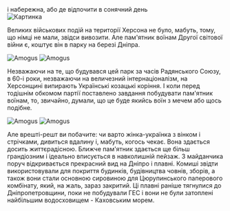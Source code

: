 <section>
    <title> Парк слави </title>
    <subtitle> і набережна, або де відпочити в сонячний день </subtitle>
</section>

<imgrow>
    <pic image_file="park.png" alt="Парк слави" />
    <img src = "https://find-way.com.ua/components/com_jshopping/files/img_products/_DSC0255.jpg" alt = "Картинка" />
</imgrow>

Великих військових подій на території Херсона не було, мабуть, тому, що німці не мали, звідси вивозити. Але пам'ятник воїнам Другої світової війни є, коштує він в парку на березі Дніпра.

<imgrow>
    <img src = "https://find-way.com.ua/components/com_jshopping/files/img_products/_DSC0254.jpg" alt = "Amogus" />
    <img src = "https://find-way.com.ua/components/com_jshopping/files/img_products/DJI_0593-325.jpg" alt = "Amogus" />
</imgrow>

Незважаючи на те, що будувався цей парк за часів Радянського Союзу, в 60-і роки, незважаючи на величезний інтернаціоналізм, на Херсонщині випирають Українські козацькі коріння. І коли перед тодішнім обкомом партії поставлено завдання побудувати пам'ятник воїнам, то, звичайно, думали, що це буде якийсь воїн з мечем або щось подібне.

<imgrow>
    <img src = "https://find-way.com.ua/components/com_jshopping/files/img_products/_DSC0551.jpg" alt = "Amogus" />
    <img src = "https://find-way.com.ua/components/com_jshopping/files/img_products/_DSC0248.jpg" alt = "Amogus" />
</imgrow>

Але врешті-решт ви побачите: чи варто жінка-українка з вінком і стрічками, дивиться вдалину і, мабуть, когось чекає. Вона здається досить життєрадісною. Ближче пам'ятник здається ще більш грандіозним і ідеально вписується в навколишній пейзаж. З майданчика поруч відкривається прекрасний вид на Дніпро і плавні. Комиші звідти використовували для покриття будинків, будівництва човнів, зборів, а також вони стали основною сировиною для Цюрупинського паперового комбінату, який, на жаль, зараз закритий. Ці плавні раніше тягнулися до Дніпропетровщини, поки не побудували ГЕС і вони не були затоплені найбільшим водосховищем - Каховським морем.
